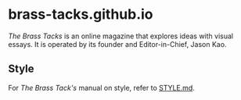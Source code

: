 # brass-tacks.github.io

*The Brass Tacks* is an online magazine that explores ideas with visual essays. It is operated by its founder and Editor-in-Chief, Jason Kao.

## Style

For *The Brass Tack's* manual on style, refer to [STYLE.md](STYLE.md).
